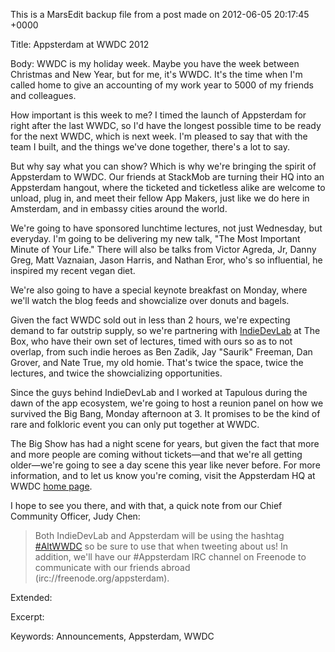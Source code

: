 This is a MarsEdit backup file from a post made on 2012-06-05 20:17:45 +0000

Title:
Appsterdam at WWDC 2012

Body:
WWDC is my holiday week. Maybe you have the week between Christmas and New Year, but for me, it's WWDC. It's the time when I'm called home to give an accounting of my work year to 5000 of my friends and colleagues. 

How important is this week to me? I timed the launch of Appsterdam for right after the last WWDC, so I'd have the longest possible time to be ready for the next WWDC, which is next week. I'm pleased to say that with the team I built, and the things we've done together, there's a lot to say.

But why say what you can show? Which is why we're bringing the spirit of Appsterdam to WWDC. Our friends at StackMob are turning their HQ into an Appsterdam hangout, where the ticketed and ticketless alike are welcome to unload, plug in, and meet their fellow App Makers, just like we do here in Amsterdam, and in embassy cities around the world. 

We're going to have sponsored lunchtime lectures, not just Wednesday, but everyday. I'm going to be delivering my new talk, "The Most Important Minute of Your Life." There will also be talks from Victor Agreda, Jr, Danny Greg, Matt Vaznaian, Jason Harris, and Nathan Eror, who's so influential, he inspired my recent vegan diet.

We're also going to have a special keynote breakfast on Monday, where we'll watch the blog feeds and showcialize over donuts and bagels. 

Given the fact WWDC sold out in less than 2 hours, we're expecting demand to far outstrip supply, so we're partnering with <a href="http://www.indiedevlab.com/">IndieDevLab</a> at The Box, who have their own set of lectures, timed with ours so as to not overlap, from such indie heroes as Ben Zadik, Jay "Saurik" Freeman, Dan Grover, and Nate True, my old homie. That's twice the space, twice the lectures, and twice the showcializing opportunities.

Since the guys behind IndieDevLab and I worked at Tapulous during the dawn of the app ecosystem, we're going to host a reunion panel on how we survived the Big Bang, Monday afternoon at 3. It promises to be the kind of rare and folkloric event you can only put together at WWDC.

The Big Show has had a night scene for years, but given the fact that more and more people are coming without tickets—and that we're all getting older—we're going to see a day scene this year like never before. For more information, and to let us know you're coming, visit the Appsterdam HQ at WWDC <a href="http://robelkin.com/wwdc">home page</a>.

I hope to see you there, and with that, a quick note from our Chief Community Officer, Judy Chen:

<blockquote>
Both IndieDevLab and Appsterdam will be using the hashtag <a href="https://twitter.com/#!/search/realtime/%23AltWWDC">#AltWWDC</a> so be sure to use that when tweeting about us! In addition, we'll have our #Appsterdam IRC channel on Freenode to communicate with our friends abroad (irc://freenode.org/appsterdam).
</blockquote>

Extended:


Excerpt:


Keywords:
Announcements, Appsterdam, WWDC